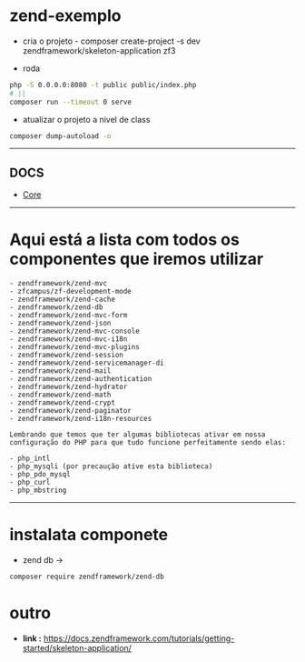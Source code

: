 # zend-exemplo

* cria o projeto - composer create-project -s dev zendframework/skeleton-application zf3

* roda 
```bash
php -S 0.0.0.0:8080 -t public public/index.php 
# || 
composer run --timeout 0 serve
```
* atualizar o projeto a nivel de class 
```bash
composer dump-autoload -o
```
----------------------------------------------------------------------------------------------
## DOCS
* [Core](doc-core.md)
-----------------------------------------------------------------------------------------------
# Aqui está a lista com todos os componentes que iremos utilizar

    - zendframework/zend-mvc
    - zfcampus/zf-development-mode
    - zendframework/zend-cache
    - zendframework/zend-db
    - zendframework/zend-mvc-form
    - zendframework/zend-json
    - zendframework/zend-mvc-console
    - zendframework/zend-mvc-i18n
    - zendframework/zend-mvc-plugins
    - zendframework/zend-session
    - zendframework/zend-servicemanager-di
    - zendframework/zend-mail
    - zendframework/zend-authentication
    - zendframework/zend-hydrator
    - zendframework/zend-math
    - zendframework/zend-crypt
    - zendframework/zend-paginator
    - zendframework/zend-i18n-resources

    Lembrando que temos que ter algumas bibliotecas ativar em nossa configuração do PHP para que tudo funcione perfeitamente sendo elas:

    - php_intl
    - php_mysqli (por precaução ative esta biblioteca)
    - php_pdo_mysql
    - php_curl
    - php_mbstring
-----------------------------------------------------------------------------------------------

# instalata componete
 - zend db -> 
 ```bash
 composer require zendframework/zend-db
```
# outro
- <b>link :</b> https://docs.zendframework.com/tutorials/getting-started/skeleton-application/